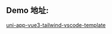 ## Demo 地址:

[uni-app-vue3-tailwind-vscode-template](https://github.com/sonofmagic/uni-app-vue3-tailwind-vscode-template)